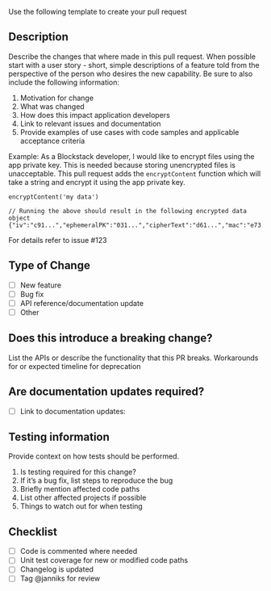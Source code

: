 Use the following template to create your pull request

## Description

Describe the changes that where made in this pull request. When possible start with a user story - short, simple descriptions of a feature told from the perspective of the person who desires the new capability. Be sure to also include the following information:

1. Motivation for change
2. What was changed
3. How does this impact application developers
4. Link to relevant issues and documentation
5. Provide examples of use cases with code samples and applicable acceptance criteria

Example:
As a Blockstack developer, I would like to encrypt files using the app private key. This is needed because storing unencrypted files is unacceptable. This pull request adds the `encryptContent` function which will take a string and encrypt it using the app private key.

```
encryptContent('my data')

// Running the above should result in the following encrypted data object
{"iv":"c91...","ephemeralPK":"031...","cipherText":"d61...","mac":"e73..."}
```

For details refer to issue #123

## Type of Change

- [ ] New feature
- [ ] Bug fix
- [ ] API reference/documentation update
- [ ] Other

## Does this introduce a breaking change?

List the APIs or describe the functionality that this PR breaks.
Workarounds for or expected timeline for deprecation

## Are documentation updates required?

<!--
  DOCUMENTATION
  Consider if this PR makes changes that require documentation updates:
    - API changes
    - Renamed methods
    - Change in instructions inside tutorials/guides
    - etc...

   The best way to find these is by searching inside the docs at https://github.com/blockstack/docs
-->

- [ ] Link to documentation updates:

## Testing information

Provide context on how tests should be performed.

1. Is testing required for this change?
2. If it’s a bug fix, list steps to reproduce the bug
3. Briefly mention affected code paths
4. List other affected projects if possible
5. Things to watch out for when testing

## Checklist

- [ ] Code is commented where needed
- [ ] Unit test coverage for new or modified code paths
- [ ] Changelog is updated
- [ ] Tag @janniks for review
